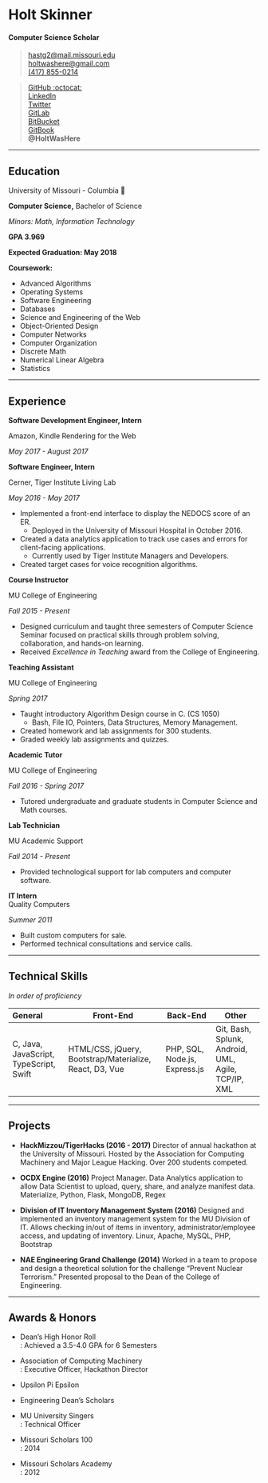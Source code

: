 # Holt Skinner

#### Computer Science Scholar

> [hastg2@mail.missouri.edu](mailto:hastg2@mail.missouri.edu)  
> [holtwashere@gmail.com](mailto:holtwashere@gmail.com)  
> [\(417\) 855-0214](1-417-855-0214)

> [GitHub :octocat:](https://github.com/HoltWasHere)  
> [LinkedIn](https://linkedin.com/in/HoltWasHere)  
> [Twitter](https://twitter.com/HoltWasHere)  
> [GitLab](https://gitlab.com/holtwashere)  
> [BitBucket](https://bitbucket.org/holtwashere)  
> [GitBook](https://www.gitbook.com/@holtwashere)  
> **@HoltWasHere**

---

## Education

University of Missouri - Columbia :tiger:

**Computer Science,** Bachelor of Science

_Minors: Math, Information Technology_

**GPA 3.969**

**Expected Graduation: May 2018**

**Coursework:**

* Advanced Algorithms
* Operating Systems
* Software Engineering
* Databases
* Science and Engineering of the Web
* Object-Oriented Design
* Computer Networks
* Computer Organization
* Discrete Math
* Numerical Linear Algebra
* Statistics

---

## Experience

**Software Development Engineer, Intern**

Amazon, Kindle Rendering for the Web

_May 2017 - August 2017_

**Software Engineer, Intern**

Cerner, Tiger Institute Living Lab

_May 2016 - May 2017_

- Implemented a front-end interface to display the NEDOCS score of an ER.
  - Deployed in the University of Missouri Hospital in October 2016.
- Created a data analytics application to track use cases and errors for client-facing applications.
  - Currently used by Tiger Institute Managers and Developers.
- Created target cases for voice recognition algorithms.

**Course Instructor**

MU College of Engineering

_Fall 2015 - Present_

* Designed curriculum and taught three semesters of Computer Science Seminar focused on practical skills through problem solving, collaboration, and hands-on learning.
* Received _Excellence in Teaching_ award from the College of Engineering.

**Teaching Assistant**

MU College of Engineering

*Spring 2017*
- Taught introductory Algorithm Design course in C. (CS 1050)
  - Bash, File IO, Pointers, Data Structures, Memory Management.
- Created homework and lab assignments for 300 students.
- Graded weekly lab assignments and quizzes.

**Academic Tutor**

MU College of Engineering

_Fall 2016 - Spring 2017_

* Tutored undergraduate and graduate students in Computer Science and Math courses.

**Lab Technician**

MU Academic Support

_Fall 2014 - Present_

* Provided technological support for lab computers and computer software.

**IT Intern**  
Quality Computers

_Summer 2011_

* Built custom computers for sale.
* Performed technical consultations and service calls.

---

## Technical Skills

_In order of proficiency_

| General                                | Front-End                                | Back-End                      | Other                                    |
| :------------------------------------- | ---------------------------------------- | ----------------------------- | ---------------------------------------- |
| C, Java, JavaScript, TypeScript, Swift | HTML/CSS, jQuery, Bootstrap/Materialize, React, D3, Vue | PHP, SQL, Node.js, Express.js | Git, Bash, Splunk, Android, UML, Agile, TCP/IP, XML |

---

## Projects

* **HackMizzou/TigerHacks \(2016 - 2017\)** Director of annual hackathon at the University of Missouri. Hosted by the Association for Computing Machinery and Major League Hacking. Over 200 students competed.

* **OCDX Engine \(2016\)** Project Manager. Data Analytics application to allow Data Scientist to upload, query, share, and analyze manifest data. Materialize, Python, Flask, MongoDB, Regex

* **Division of IT Inventory Management System \(2016\)** Designed and implemented an inventory management system for the MU Division of IT. Allows checking in/out of items in inventory, administrator/employee access, and updating of inventory. Linux, Apache, MySQL, PHP, Bootstrap

* **NAE Engineering Grand Challenge \(2014\)** Worked in a team to propose and design a theoretical solution for the challenge “Prevent Nuclear Terrorism.” Presented proposal to the Dean of the College of Engineering.

---

## Awards & Honors

* Dean’s High Honor Roll  
  : Achieved a 3.5-4.0 GPA for 6 Semesters

* Association of Computing Machinery  
  : Executive Officer, Hackathon Director

* Upsilon Pi Epsilon

* Engineering Dean’s Scholars

* MU University Singers  
  : Technical Officer

* Missouri Scholars 100  
  : 2014

* Missouri Scholars Academy  
  : 2012
